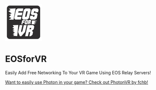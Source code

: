 ![EFV Logo](https://github.com/TheScruffyKat/EOSforVR/blob/main/github/EOSforVR_XS.png?raw=true)
# EOSforVR
Easily Add Free Networking To Your VR Game Using EOS Relay Servers!

[Want to easily use Photon in your game? Check out PhotonVR by fchb!](https://github.com/fchb1239/PhotonVR)
